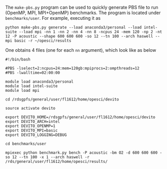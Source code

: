 The `make-pbs.py` program can be used to quickly generate PBS file to run (OpenMP, MPI, MPI+OpenMP) benchmarks. The program is located under `benchmarks/user`. For example, executing it as

`python make-pbs.py generate --load anaconda3/personal --load intel-suite --load mpi -nn 1 -nn 2 -nn 4 -nn 8 -ncpus 24 -mem 120 -np 2 -nt 12 -P acoustic --shape 600 600 600 -so 12 --tn 100 --arch haswell --mpi basic -r ~/opesci/results`

One obtains 4 files (one for each `nn` argument), which look like as below

```
#!/bin/bash

#PBS -lselect=2:ncpus=24:mem=120gb:mpiprocs=2:ompthreads=12
#PBS -lwalltime=02:00:00

module load anaconda3/personal
module load intel-suite
module load mpi

cd /rdsgpfs/general/user/fl1612/home/opesci/devito

source activate devito

export DEVITO_HOME=/rdsgpfs/general/user/fl1612/home/opesci/devito
export DEVITO_ARCH=intel
export DEVITO_OPENMP=1
export DEVITO_MPI=basic
export DEVITO_LOGGING=DEBUG

cd benchmarks/user

mpiexec python benchmark.py bench -P acoustic -bm O2 -d 600 600 600 -so 12 --tn 100 -x 1 --arch haswell -r /rds/general/user/fl1612/home/opesci/results/
```